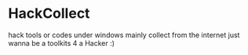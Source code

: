 HackCollect
===========

hack tools or codes under windows
mainly collect from the internet
just wanna be a toolkits 4 a Hacker :)